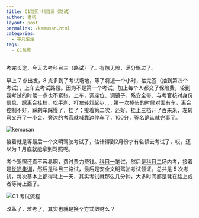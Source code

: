 ```yaml
---
title: C1驾照-科目三（路试）
author: 老杨
layout: post
permalink: /kemusan.html
categories:
  - 平凡生活
tags:
  - C1驾照
---
```

考完长途，今天去考科目三（路试）了。有惊无险，满分飘过了。  


  
早上 7 点出发，8 点多到了考试场地，等了将近一个小时，抽完签（抽到第四个考试），上车去考试路段。因为不是第一个考试，加上每个人都交了保险费，轮到我考试的时候一点也不紧张。上车，调座位、调镜子、系安全带、与考官核对身份信息、踩离合挂档、松手刹、打左转灯起步……第一次掉头的时候对面有车，离合控制不好，踩刹车踩慢了，挂了；接着第二次，还好，挂上三档开了百来米，左转弯又开了一小会，旁边的考官就喊靠边停车了，100分，签名确认就完事了。

![ kemusan ][1]

接着就是等最后一个文明驾驶考试了，估计得到2月份才有名额去考试了，哎，还以为 1 月底就能拿到驾照呢。

考个驾照还真不容易啊，费时费力费钱。<a href="http://cyhour.com/lesson-one-of-learning-to-drive.html" target="_blank">科目一</a>笔试，然后是<a href="http://cyhour.com/kemuer-2014-11-16.html" target="_blank">科目二</a>场内考，接着是<a href="http://cyhour.com/pick-oranges.html" target="_blank">长途集训</a>，然后是科目三路试，最后是安全文明驾驶考试领证。总共是 5 次考试，每次基本上都得耗上一天，其实考试就那么几分钟，大多时间都是耗在路上或者等待上面了。

![ C1 考试流程 ][2]

改革了，难考了，其实也就是换个方式敛财么？

 [1]: http://cyhour.com/wp-content/uploads/2015/01/kemusan-gua.jpg
 [2]: http://cyhour.com/wp-content/uploads/2013/12/stop-at-subject-two.png